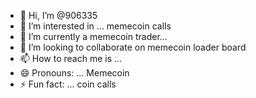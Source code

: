 - 👋 Hi, I’m @906335
- 👀 I’m interested in ... memecoin calls
- 🌱 I’m currently a memecoin trader...
- 💞️ I’m looking to collaborate on memecoin loader board 
- 📫 How to reach me is  ...
- 😄 Pronouns: ... Memecoin 
- ⚡ Fun fact: ... coin calls

<!---
906335/906335 is a ✨ special ✨ repository because its `README.md` (this file) appears on your GitHub profile.
You can click the Preview link to take a look at your changes.
--->
